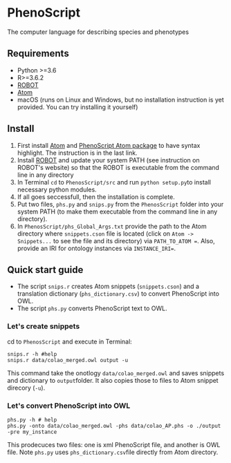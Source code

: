 # PhenoScript
 The computer language for describing species and phenotypes 

## Requirements

* Python >=3.6
* R>=3.6.2
* [ROBOT](http://robot.obolibrary.org)
* [Atom](https://atom.io)
* macOS (runs on Linux and Windows, but no installation instruction is yet provided. You can try installing it yourself)

## Install
1. First install [Atom](https://atom.io) and [PhenoScript Atom package](https://github.com/sergeitarasov/phs-syntax) to have syntax highlight. The instruction is in the last link.
1. Install [ROBOT](http://robot.obolibrary.org) and update your system PATH (see instruction on ROBOT's website) so that the ROBOT is executable from the command line in any directory
2. In Terminal `cd`  to  `PhenosScript/src` and run `python setup.py`to install necessary python modules.
3. If all goes seccessfull, then the installation is complete.
4. Put two files, `phs.py` and `snips.py` from the `PhenosScript` folder into your system PATH (to make them executable from the command line in any directory).
5. In `PhenosScript/phs_Global_Args.txt` provide the path to the Atom directory where `snippets.cson` file is located (click on `Atom -> Snippets...` to see the file and its directory) via `PATH_TO_ATOM =`. Also, provide an IRI for ontology instances via `INSTANCE_IRI=`.

## Quick start guide

* The script `snips.r` creates Atom snippets (`snippets.cson`) and a translation dictionary (`phs_dictionary.csv`) to convert PhenoScript into OWL.
* The script `phs.py` converts PhenoScript text to OWL.

### Let's create snippets

cd to `PhenosScript` and execute in Terminal:
```{r}
snips.r -h #help
snips.r data/colao_merged.owl output -u
```
This command take the onotlogy `data/colao_merged.owl` and saves snippets and dictionary to `output`folder. It also copies those to files to Atom snippet direcory (`-u`).

### Let's convert PhenoScript into OWL

```{r}
phs.py -h # help
phs.py -onto data/colao_merged.owl -phs data/colao_AP.phs -o ./output -pre my_instance
```
This prodecuces two files: one is xml PhenoScript file, and another is OWL file. Note `phs.py` uses `phs_dictionary.csv`file directly from Atom directory.

